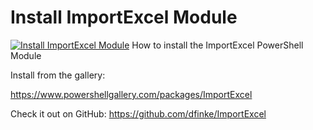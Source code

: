 ﻿# Install ImportExcel Module

[![Install ImportExcel Module](https://i2.ytimg.com/vi/YyAEsZG21ao/hqdefault.jpg "Install ImportExcel Module")](https://www.youtube.com/watch?v=YyAEsZG21ao)
How to install the ImportExcel PowerShell Module

Install from the gallery: 

https://www.powershellgallery.com/packages/ImportExcel

Check it out on GitHub:
https://github.com/dfinke/ImportExcel


